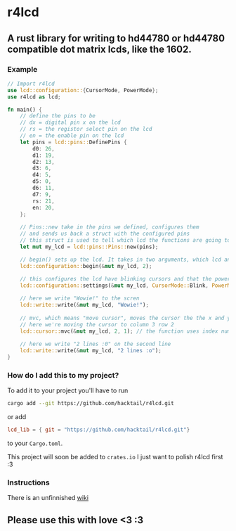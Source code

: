 # r4lcd
## A rust library for writing to hd44780 or hd44780 compatible dot matrix lcds, like the 1602.


### Example

```rust
// Import r4lcd
use lcd::configuration::{CursorMode, PowerMode};
use r4lcd as lcd;

fn main() {
    // define the pins to be
    // dx = digital pin x on the lcd
    // rs = the registor select pin on the lcd
    // en = the enable pin on the lcd
    let pins = lcd::pins::DefinePins {
        d0: 26,
        d1: 19,
        d2: 13,
        d3: 6,
        d4: 5,
        d5: 0,
        d6: 11,
        d7: 9,
        rs: 21,
        en: 20,
    };
    
    // Pins::new take in the pins we defined, configures them
    // and sends us back a struct with the configured pins
    // this struct is used to tell which lcd the functions are going to use
    let mut my_lcd = lcd::pins::Pins::new(pins);

    // begin() sets up the lcd. It takes in two arguments, which lcd and how many display lines the lcd has
    lcd::configuration::begin(&mut my_lcd, 2);
    
    // this configures the lcd have blinking cursors and that the power to the screen should be on
    lcd::configuration::settings(&mut my_lcd, CursorMode::Blink, PowerMode::On);

    // here we write "Wowie!" to the scren
    lcd::write::write(&mut my_lcd, "Wowie!");
    
    // mvc, which means "move cursor", moves the cursor the the x and y coordinates on the screen.
    // here we're moving the cursor to column 3 row 2 
    lcd::cursor::mvc(&mut my_lcd, 2, 1); // the function uses index numbers
    
    // here we write "2 lines :0" on the second line
    lcd::write::write(&mut my_lcd, "2 lines :o");
}

```
  
### How do I add this to my project?
To add it to your project you'll have to run
```bash
cargo add --git https://github.com/hacktail/r4lcd.git
```
or add
```toml
lcd_lib = { git = "https://github.com/hacktail/r4lcd.git"}
```
to your `Cargo.toml`.

This project will soon be added to `crates.io`
I just want to polish r4lcd first :3


### Instructions
There is an unfinnished [wiki](https://github.com/hacktail/r4lcd/wiki)

## Please use this with love <3 :3

